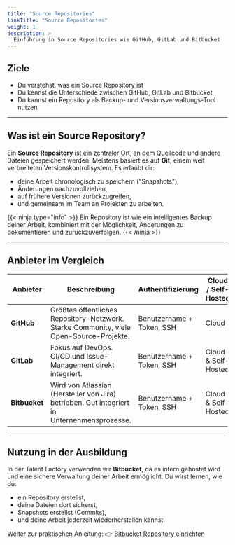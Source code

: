 ```yaml
---
title: "Source Repositories"
linkTitle: "Source Repositories"
weight: 1
description: >
  Einführung in Source Repositories wie GitHub, GitLab und Bitbucket
---
```


## Ziele

- Du verstehst, was ein Source Repository ist
- Du kennst die Unterschiede zwischen GitHub, GitLab und Bitbucket
- Du kannst ein Repository als Backup- und Versionsverwaltungs-Tool nutzen

---

## Was ist ein Source Repository?

Ein **Source Repository** ist ein zentraler Ort, an dem Quellcode und andere Dateien gespeichert werden. Meistens basiert es auf **Git**, einem weit verbreiteten Versionskontrollsystem. Es erlaubt dir:

- deine Arbeit chronologisch zu speichern ("Snapshots"),
- Änderungen nachzuvollziehen,
- auf frühere Versionen zurückzugreifen,
- und gemeinsam im Team an Projekten zu arbeiten.

{{< ninja type="info" >}}
Ein Repository ist wie ein intelligentes Backup deiner Arbeit, kombiniert mit der Möglichkeit, Änderungen zu dokumentieren und zurückzuverfolgen.
{{< /ninja >}}

---

## Anbieter im Vergleich

| Anbieter      | Beschreibung                                                                                | Authentifizierung         | Cloud / Self-Hosted |
| ------------- | ------------------------------------------------------------------------------------------- | ------------------------- | ------------------- |
| **GitHub**    | Größtes öffentliches Repository-Netzwerk. Starke Community, viele Open-Source-Projekte.     | Benutzername + Token, SSH | Cloud               |
| **GitLab**    | Fokus auf DevOps. CI/CD und Issue-Management direkt integriert.                             | Benutzername + Token, SSH | Cloud & Self-Hosted |
| **Bitbucket** | Wird von Atlassian (Hersteller von Jira) betrieben. Gut integriert in Unternehmensprozesse. | Benutzername + Token, SSH | Cloud & Self-Hosted |

---

## Nutzung in der Ausbildung

In der Talent Factory verwenden wir **Bitbucket**, da es intern gehostet wird und eine sichere Verwaltung deiner Arbeit ermöglicht. Du wirst lernen, wie du:

- ein Repository erstellst,
- deine Dateien dort sicherst,
- Snapshots erstellst (Commits),
- und deine Arbeit jederzeit wiederherstellen kannst.

Weiter zur praktischen Anleitung: 👉 [Bitbucket Repository einrichten](./personal-bitbucket/)
